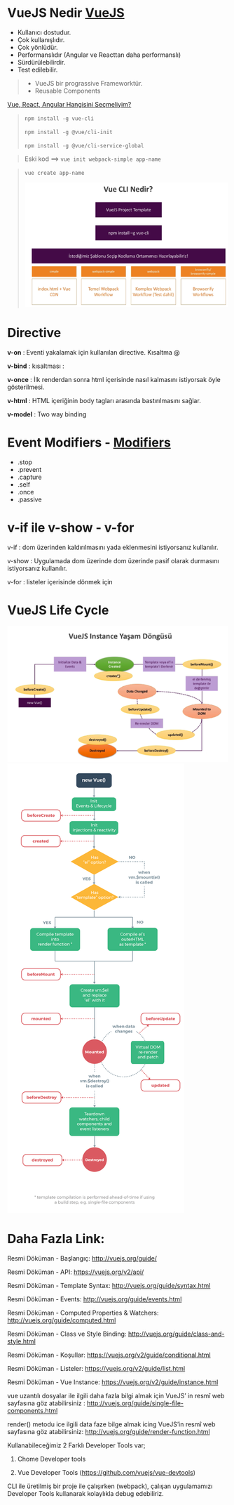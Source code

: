 # VueJS Nedir [VueJS](https://vuejs.org/v2/guide/)

- Kullanıcı dostudur.
- Çok kullanışlıdır.
- Çok yönlüdür.
- Performanslıdır (Angular ve Reacttan daha performanslı)
- Sürdürülebilirdir.
- Test edilebilir.

> - VueJS bir prograssive Frameworktür.
> - Reusable Components

[Vue, React, Angular Hangisini Seçmeliyim?](http://vuejsegitim.com/vue-react-angular-hangisini-secmeliyim/)

> `npm install -g vue-cli`
>
> `npm install -g @vue/cli-init`
> 
> `npm install -g @vue/cli-service-global`

> Eski kod ==> `vue init webpack-simple app-name`

> `vue create app-name`
>
> ![VueJS Template](VueJS-CLI-Template.png)

# Directive

__v-on__ : Eventi yakalamak için kullanılan directive. Kısaltma @

__v-bind__ : kısaltması :

__v-once__ : İlk renderdan sonra html içerisinde nasıl kalmasını istiyorsak öyle gösterilmesi.

__v-html__ : HTML içeriğinin body tagları arasında bastırılmasını sağlar.

__v-model__ : Two way binding

# Event Modifiers - [Modifiers](https://vuejs.org/v2/guide/events.html#Event-Modifiers)

- .stop
- .prevent
- .capture
- .self
- .once
- .passive

# v-if ile v-show - v-for

v-if : dom üzerinden kaldırılmasını yada eklenmesini istiyorsanız kullanılır.

v-show : Uygulamada dom üzerinde dom üzerinde pasif olarak durmasını istiyorsanız kullanılır.

v-for : listeler içerisinde dönmek için

# VueJS Life Cycle

![VueJS LifeCycle](VueJS-LifeCycle.png)
![VueJS LifeCycle](VueJS-LifeCycle2.png)

# Daha Fazla Link:

Resmi Döküman - Başlangıç: http://vuejs.org/guide/

Resmi Döküman - API: https://vuejs.org/v2/api/

Resmi Döküman - Template Syntax: http://vuejs.org/guide/syntax.html

Resmi Döküman - Events: http://vuejs.org/guide/events.html

Resmi Döküman - Computed Properties & Watchers: http://vuejs.org/guide/computed.html

Resmi Döküman - Class ve Style Binding: http://vuejs.org/guide/class-and-style.html

Resmi Döküman - Koşullar: https://vuejs.org/v2/guide/conditional.html

Resmi Döküman - Listeler: https://vuejs.org/v2/guide/list.html

Resmi Döküman - Vue Instance: https://vuejs.org/v2/guide/instance.html

vue uzantılı dosyalar ile ilgili daha fazla bilgi almak için VueJS’ in resmî web sayfasına göz atabilirsiniz : http://vuejs.org/guide/single-file-components.html

render() metodu ice ilgili data faze bilge almak icing VueJS’in resmî web sayfasına göz atabilirsiniz: http://vuejs.org/guide/render-function.html

Kullanabileceğimiz 2 Farklı Developer Tools var;

1) Chome Developer tools 

2) Vue Developer Tools (https://github.com/vuejs/vue-devtools)

CLI ile üretilmiş bir proje ile çalışırken (webpack), çalışan uygulamamızı Developer Tools kullanarak kolaylıkla debug edebiliriz.
